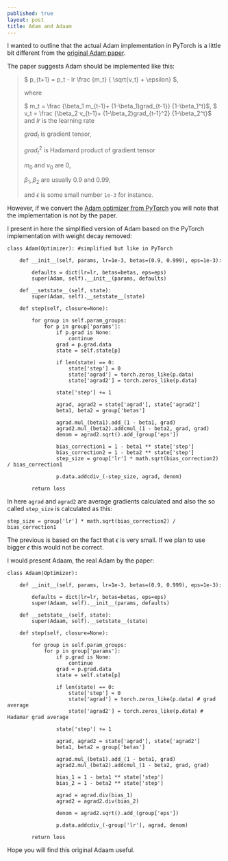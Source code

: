 ```yaml
---
published: true
layout: post
title: Adam and Adaam
---
```

 
I wanted to outline that the actual Adam implementation in PyTorch is a little bit different from the [original Adam paper](https://arxiv.org/abs/1412.6980).
 
The paper suggests Adam should be implemented like this:
 
>$ p_{t+1} = p_t - lr \frac {m_t} { \sqrt{v_t} + \epsilon} $,
>
>where
>
>$ m_t = \frac {\beta_1 m_{t-1}+ (1-\beta_1)grad_{t-1}} {1-\beta_1^t}$, 
>$ v_t = \frac {\beta_2 v_{t-1}+ (1-\beta_2)grad_{t-1}^2} {1-\beta_2^t}$
>and $lr$ is the learning rate
>
>$grad_t$ is gradient tensor, 
>
>$grad_t^2$ is Hadamard product of gradient tensor
>
>$m_0$ and $v_0$ are 0,
>
>$\beta_1,\beta_2$ are usually 0.9 and 0.99,
>
>and $\epsilon$ is some small number `1e-3` for instance.
 
However, if we convert the [Adam optimizer from PyTorch](https://pytorch.org/docs/stable/_modules/torch/optim/adam.html) you will note that the implementation is not by the paper.
 
I present in here the simplified version of Adam based on the PyTorch implementation with weight decay removed:
 
    class Adam(Optimizer): #simplified but like in PyTorch
 
        def __init__(self, params, lr=1e-3, betas=(0.9, 0.999), eps=1e-3):
            
            defaults = dict(lr=lr, betas=betas, eps=eps)
            super(Adam, self).__init__(params, defaults)
 
        def __setstate__(self, state):
            super(Adam, self).__setstate__(state)            
 
        def step(self, closure=None):        
            
            for group in self.param_groups:
                for p in group['params']:
                    if p.grad is None:
                        continue
                    grad = p.grad.data                
                    state = self.state[p]
                    
                    if len(state) == 0:
                        state['step'] = 0                    
                        state['agrad'] = torch.zeros_like(p.data)                    
                        state['agrad2'] = torch.zeros_like(p.data)
                        
                    state['step'] += 1    
 
                    agrad, agrad2 = state['agrad'], state['agrad2']                
                    beta1, beta2 = group['betas']
                
                    agrad.mul_(beta1).add_(1 - beta1, grad)
                    agrad2.mul_(beta2).addcmul_(1 - beta2, grad, grad)
                    denom = agrad2.sqrt().add_(group['eps'])
 
                    bias_correction1 = 1 - beta1 ** state['step']
                    bias_correction2 = 1 - beta2 ** state['step']
                    step_size = group['lr'] * math.sqrt(bias_correction2) / bias_correction1
 
                    p.data.addcdiv_(-step_size, agrad, denom)
 
            return loss
 
In here `agrad` and `agrad2` are average gradients calculated and also the so called `step_size` is calculated as this:
 
    step_size = group['lr'] * math.sqrt(bias_correction2) / bias_correction1
 
The previous is based on the fact that $\epsilon$ is very small. If we plan to use bigger $\epsilon$ this would not be correct. 
 
I would present Adaam, the real Adam by the paper:
 
    class Adaam(Optimizer):
 
        def __init__(self, params, lr=1e-3, betas=(0.9, 0.999), eps=1e-3):
            
            defaults = dict(lr=lr, betas=betas, eps=eps)
            super(Adaam, self).__init__(params, defaults)
 
        def __setstate__(self, state):
            super(Adaam, self).__setstate__(state)
 
        def step(self, closure=None):        
            
            for group in self.param_groups:
                for p in group['params']:                
                    if p.grad is None:
                        continue
                    grad = p.grad.data                
                    state = self.state[p] 
                    
                    if len(state) == 0:
                        state['step'] = 0                    
                        state['agrad'] = torch.zeros_like(p.data) # grad average                
                        state['agrad2'] = torch.zeros_like(p.data) # Hadamar grad average
                        
                    state['step'] += 1
                    
                    agrad, agrad2 = state['agrad'], state['agrad2'] 
                    beta1, beta2 = group['betas']
                    
                    agrad.mul_(beta1).add_(1 - beta1, grad)
                    agrad2.mul_(beta2).addcmul_(1 - beta2, grad, grad) 
 
                    bias_1 = 1 - beta1 ** state['step']
                    bias_2 = 1 - beta2 ** state['step'] 
                    
                    agrad = agrad.div(bias_1)
                    agrad2 = agrad2.div(bias_2)
                    
                    denom = agrad2.sqrt().add_(group['eps'])
                
                    p.data.addcdiv_(-group['lr'], agrad, denom)
 
            return loss
 
Hope you will find this original Adaam useful.
